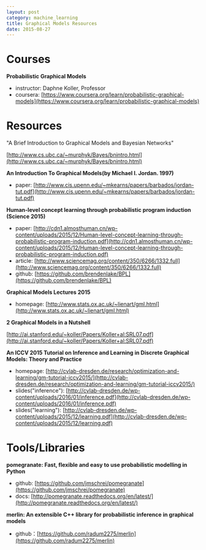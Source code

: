 ```yaml
---
layout: post
category: machine_learning
title: Graphical Models Resources
date: 2015-08-27
---
```


# Courses

**Probabilistic Graphical Models**

- instructor: Daphne Koller, Professor
- coursera: [https://www.coursera.org/learn/probabilistic-graphical-models](https://www.coursera.org/learn/probabilistic-graphical-models)

# Resources

"A Brief Introduction to Graphical Models and Bayesian Networks"

[http://www.cs.ubc.ca/~murphyk/Bayes/bnintro.html](http://www.cs.ubc.ca/~murphyk/Bayes/bnintro.html)

**An Introduction To Graphical Models(by Michael I. Jordan. 1997)**

- paper: [http://www.cis.upenn.edu/~mkearns/papers/barbados/jordan-tut.pdf](http://www.cis.upenn.edu/~mkearns/papers/barbados/jordan-tut.pdf)

**Human-level concept learning through probabilistic program induction (Science 2015)**

- paper: [http://cdn1.almosthuman.cn/wp-content/uploads/2015/12/Human-level-concept-learning-through-probabilistic-program-induction.pdf](http://cdn1.almosthuman.cn/wp-content/uploads/2015/12/Human-level-concept-learning-through-probabilistic-program-induction.pdf)
- article: [http://www.sciencemag.org/content/350/6266/1332.full](http://www.sciencemag.org/content/350/6266/1332.full)
- github: [https://github.com/brendenlake/BPL](https://github.com/brendenlake/BPL)

**Graphical Models Lectures 2015**

- homepage: [http://www.stats.ox.ac.uk/~lienart/gml.html](http://www.stats.ox.ac.uk/~lienart/gml.html)

**2 Graphical Models in a Nutshell**

[http://ai.stanford.edu/~koller/Papers/Koller+al:SRL07.pdf](http://ai.stanford.edu/~koller/Papers/Koller+al:SRL07.pdf)

**An ICCV 2015 Tutorial on Inference and Learning in Discrete Graphical Models: Theory and Practice**

- homepage: [http://cvlab-dresden.de/research/optimization-and-learning/gm-tutorial-iccv2015/](http://cvlab-dresden.de/research/optimization-and-learning/gm-tutorial-iccv2015/)
- slides("inference"): [http://cvlab-dresden.de/wp-content/uploads/2016/01/inference.pdf](http://cvlab-dresden.de/wp-content/uploads/2016/01/inference.pdf)
- slides("learning"): [http://cvlab-dresden.de/wp-content/uploads/2015/12/learning.pdf](http://cvlab-dresden.de/wp-content/uploads/2015/12/learning.pdf)

# Tools/Libraries

**pomegranate: Fast, flexible and easy to use probabilistic modelling in Python**

- github: [https://github.com/jmschrei/pomegranate](https://github.com/jmschrei/pomegranate)
- docs: [http://pomegranate.readthedocs.org/en/latest/](http://pomegranate.readthedocs.org/en/latest/)

**merlin: An extensible C++ library for probabilistic inference in graphical models**

- github：[https://github.com/radum2275/merlin](https://github.com/radum2275/merlin)